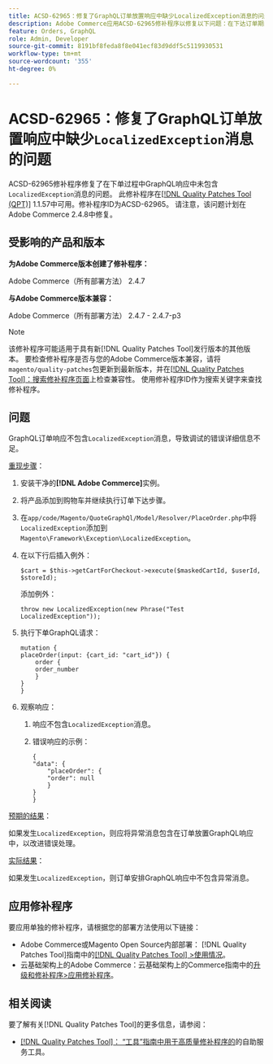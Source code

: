 ```yaml
---
title: ACSD-62965：修复了GraphQL订单放置响应中缺少LocalizedException消息的问题
description: Adobe Commerce应用ACSD-62965修补程序以修复以下问题：在下达订单期间，GraphQL响应中未包含“LocalizedException”消息。
feature: Orders, GraphQL
role: Admin, Developer
source-git-commit: 8191bf8feda8f8e041ecf83d9ddf5c5119930531
workflow-type: tm+mt
source-wordcount: '355'
ht-degree: 0%

---
```


# ACSD-62965：修复了GraphQL订单放置响应中缺少`LocalizedException`消息的问题

ACSD-62965修补程序修复了在下单过程中GraphQL响应中未包含`LocalizedException`消息的问题。 此修补程序在[[!DNL Quality Patches Tool (QPT)]](/help/tools/quality-patches-tool/quality-patches-tool-to-self-serve-quality-patches.md) 1.1.57中可用。修补程序ID为ACSD-62965。 请注意，该问题计划在Adobe Commerce 2.4.8中修复。

## 受影响的产品和版本

**为Adobe Commerce版本创建了修补程序：**

Adobe Commerce（所有部署方法） 2.4.7

**与Adobe Commerce版本兼容：**

Adobe Commerce（所有部署方法） 2.4.7 - 2.4.7-p3

>[!NOTE]
>
>该修补程序可能适用于具有新[!DNL Quality Patches Tool]发行版本的其他版本。 要检查修补程序是否与您的Adobe Commerce版本兼容，请将`magento/quality-patches`包更新到最新版本，并在[[!DNL Quality Patches Tool]：搜索修补程序页面](https://experienceleague.adobe.com/tools/commerce-quality-patches/index.html)上检查兼容性。 使用修补程序ID作为搜索关键字来查找修补程序。

## 问题

GraphQL订单响应不包含`LocalizedException`消息，导致调试的错误详细信息不足。

<u>重现步骤</u>：

1. 安装干净的&#x200B;**[!DNL Adobe Commerce]**&#x200B;实例。
1. 将产品添加到购物车并继续执行订单下达步骤。
1. 在`app/code/Magento/QuoteGraphQl/Model/Resolver/PlaceOrder.php`中将`LocalizedException`添加到`Magento\Framework\Exception\LocalizedException`。
1. 在以下行后插入例外：

   ```
   $cart = $this->getCartForCheckout->execute($maskedCartId, $userId, $storeId);
   ```

   添加例外：

   ```
   throw new LocalizedException(new Phrase("Test LocalizedException"));
   ```

1. 执行下单GraphQL请求：

   ```
   mutation {
   placeOrder(input: {cart_id: "cart_id"}) {
       order {
       order_number
       }
   }
   }
   ```

1. 观察响应：
   1. 响应不包含`LocalizedException`消息。
   1. 错误响应的示例：

      ```
      {
      "data": {
          "placeOrder": {
          "order": null
          }
      }
      }
      ```

<u>预期的结果</u>：

如果发生`LocalizedException`，则应将异常消息包含在订单放置GraphQL响应中，以改进错误处理。

<u>实际结果</u>：

如果发生`LocalizedException`，则订单安排GraphQL响应中不包含异常消息。

## 应用修补程序

要应用单独的修补程序，请根据您的部署方法使用以下链接：

* Adobe Commerce或Magento Open Source内部部署： [!DNL Quality Patches Tool]指南中的[[!DNL Quality Patches Tool] >使用情况](/help/tools/quality-patches-tool/usage.md)。
* 云基础架构上的Adobe Commerce：云基础架构上的Commerce指南中的[升级和修补程序>应用修补程序](https://experienceleague.adobe.com/docs/commerce-cloud-service/user-guide/develop/upgrade/apply-patches.html)。

## 相关阅读

要了解有关[!DNL Quality Patches Tool]的更多信息，请参阅：

* [[!DNL Quality Patches Tool]： “工具”指南中用于高质量修补程序的](/help/tools/quality-patches-tool/quality-patches-tool-to-self-serve-quality-patches.md)的自助服务工具。
